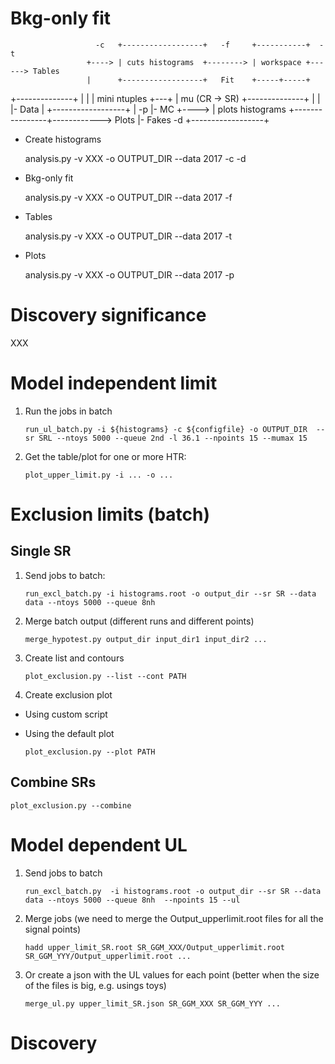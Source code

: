 Bkg-only fit
============

                       -c   +------------------+   -f     +-----------+  -t
                     +----> | cuts histograms  +--------> | workspace +------> Tables
                     |      +------------------+   Fit    +-----+-----+
  +--------------+   |                                          |
  | mini ntuples +---+                                          | mu (CR -> SR)
  +--------------+   |                                          |
     |- Data         |      +------------------+                |        -p
     |- MC           +----> | plots histograms +----------------+------------> Plots
     |- Fakes          -d   +------------------+



- Create histograms

    analysis.py -v XXX -o OUTPUT_DIR --data 2017 -c -d

- Bkg-only fit

    analysis.py -v XXX -o OUTPUT_DIR --data 2017 -f

- Tables

    analysis.py -v XXX -o OUTPUT_DIR --data 2017 -t

- Plots

    analysis.py -v XXX -o OUTPUT_DIR --data 2017 -p


Discovery significance
======================

XXX


Model independent limit 
=======================

1. Run the jobs in batch

    ```
    run_ul_batch.py -i ${histograms} -c ${configfile} -o OUTPUT_DIR  --sr SRL --ntoys 5000 --queue 2nd -l 36.1 --npoints 15 --mumax 15
    ```

2. Get the table/plot for one or more HTR:

    ```
    plot_upper_limit.py -i ... -o ...
    ```

Exclusion limits (batch)
========================

## Single SR

1. Send jobs to batch:

    ```
    run_excl_batch.py -i histograms.root -o output_dir --sr SR --data data --ntoys 5000 --queue 8nh 
    ```

2. Merge batch output (different runs and different points)

    ```
    merge_hypotest.py output_dir input_dir1 input_dir2 ...
    ``` 

3. Create list and contours

    ```
    plot_exclusion.py --list --cont PATH
    ```

4. Create exclusion plot

* Using custom script

* Using the default plot

    ```
    plot_exclusion.py --plot PATH
    ```


## Combine SRs

    plot_exclusion.py --combine 


Model dependent UL
==================

1. Send jobs to batch

    ```
    run_excl_batch.py  -i histograms.root -o output_dir --sr SR --data data --ntoys 5000 --queue 8nh  --npoints 15 --ul
    ```
2. Merge jobs (we need to merge the Output_upperlimit.root files for all the signal points)

    ```
    hadd upper_limit_SR.root SR_GGM_XXX/Output_upperlimit.root SR_GGM_YYY/Output_upperlimit.root ...
    ```

2. Or create a json with the UL values for each point (better when the size of the files is big, e.g. usings toys)

    ```
    merge_ul.py upper_limit_SR.json SR_GGM_XXX SR_GGM_YYY ...
    ```


Discovery
=========